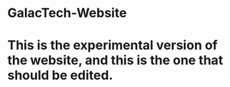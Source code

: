 # GalacTech-Website
# This is the experimental version of the website, and this is the one that should be edited.

